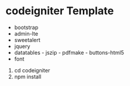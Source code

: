 # codeigniter Template 

- bootstrap
- admin-lte
- sweetalert 
- jquery
- datatables
		- jszip
		- pdfmake
		- buttons-html5
- font
 
 
 1. cd codeigniter
 2. npm install
 
